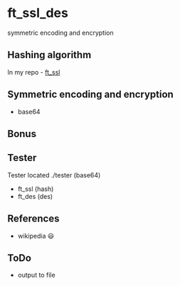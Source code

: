 # ft_ssl_des
symmetric encoding and encryption

## Hashing algorithm
In my repo - [ft_ssl](https://github.com/CroWcbr/ft_ssl)

## Symmetric encoding and encryption
- base64

## Bonus

## Tester
Tester located ./tester (base64)
- ft_ssl (hash)
- ft_des (des)

## References
- wikipedia :smiley:

## ToDo
- output to file